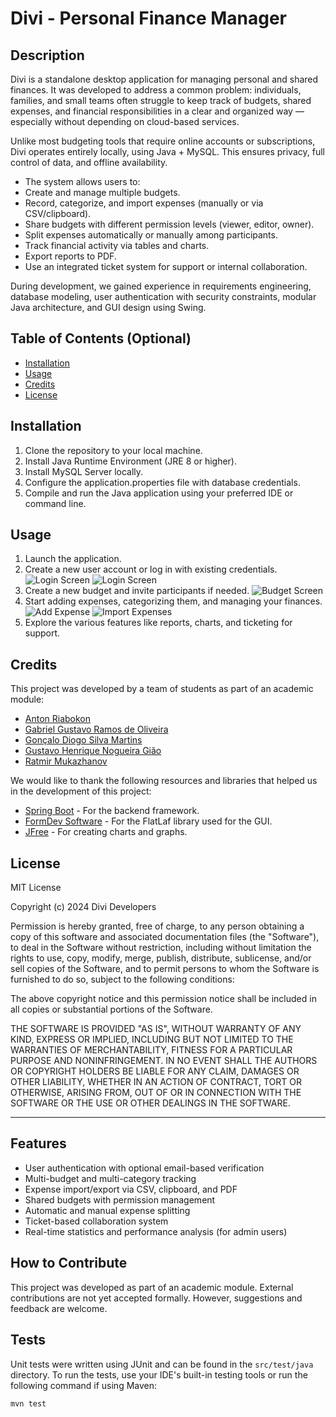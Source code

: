 ﻿# Divi - Personal Finance Manager

## Description

Divi is a standalone desktop application for managing personal and shared finances. It was developed to address a common problem: individuals, families, and small teams often struggle to keep track of budgets, shared expenses, and financial responsibilities in a clear and organized way — especially without depending on cloud-based services.

Unlike most budgeting tools that require online accounts or subscriptions, Divi operates entirely locally, using Java + MySQL. This ensures privacy, full control of data, and offline availability.

- The system allows users to:
- Create and manage multiple budgets.
- Record, categorize, and import expenses (manually or via CSV/clipboard).
- Share budgets with different permission levels (viewer, editor, owner).
- Split expenses automatically or manually among participants.
- Track financial activity via tables and charts.
- Export reports to PDF.
- Use an integrated ticket system for support or internal collaboration.

During development, we gained experience in requirements engineering, database modeling, user authentication with security constraints, modular Java architecture, and GUI design using Swing.

## Table of Contents (Optional)

- [Installation](#installation)
- [Usage](#usage)
- [Credits](#credits)
- [License](#license)

## Installation

1. Clone the repository to your local machine.
2. Install Java Runtime Environment (JRE 8 or higher).
3. Install MySQL Server locally.
4. Configure the application.properties file with database credentials.
5. Compile and run the Java application using your preferred IDE or command line.

## Usage

1. Launch the application.
2. Create a new user account or log in with existing credentials.
![Login Screen](readme/loginregisto1.png)
![Login Screen](readme/loginregisto2.png)
3. Create a new budget and invite participants if needed.
![Budget Screen](readme/BudgetsDivi2.png)
4. Start adding expenses, categorizing them, and managing your finances.
![Add Expense](readme/ExpensesDivi3.png)
![Import Expenses](readme/Import5.png)
5. Explore the various features like reports, charts, and ticketing for support.

## Credits

This project was developed by a team of students as part of an academic module:

- [Anton Riabokon](https://github.com/Trio0o)
- [Gabriel Gustavo Ramos de Oliveira](https://github.com/Gabriel0liv)
- [Gonçalo Diogo Silva Martins](https://github.com/GoncaloSM1)
- [Gustavo Henrique Nogueira Gião](https://github.com/gustavogiao)
- [Ratmir Mukazhanov](https://github.com/ratmir-mukazhanov)

We would like to thank the following resources and libraries that helped us in the development of this project:
- [Spring Boot](https://spring.io/projects/spring-boot) - For the backend framework.
- [FormDev Software](https://www.formdev.com/flatlaf/) - For the FlatLaf library used for the GUI.
- [JFree](https://www.jfree.org/jfreechart/) - For creating charts and graphs.

## License

MIT License

Copyright (c) 2024 Divi Developers

Permission is hereby granted, free of charge, to any person obtaining a copy
of this software and associated documentation files (the "Software"), to deal
in the Software without restriction, including without limitation the rights
to use, copy, modify, merge, publish, distribute, sublicense, and/or sell
copies of the Software, and to permit persons to whom the Software is
furnished to do so, subject to the following conditions:

The above copyright notice and this permission notice shall be included in all
copies or substantial portions of the Software.

THE SOFTWARE IS PROVIDED "AS IS", WITHOUT WARRANTY OF ANY KIND, EXPRESS OR
IMPLIED, INCLUDING BUT NOT LIMITED TO THE WARRANTIES OF MERCHANTABILITY,
FITNESS FOR A PARTICULAR PURPOSE AND NONINFRINGEMENT. IN NO EVENT SHALL THE
AUTHORS OR COPYRIGHT HOLDERS BE LIABLE FOR ANY CLAIM, DAMAGES OR OTHER
LIABILITY, WHETHER IN AN ACTION OF CONTRACT, TORT OR OTHERWISE, ARISING FROM,
OUT OF OR IN CONNECTION WITH THE SOFTWARE OR THE USE OR OTHER DEALINGS IN THE
SOFTWARE.

---

## Features

- User authentication with optional email-based verification
- Multi-budget and multi-category tracking
- Expense import/export via CSV, clipboard, and PDF
- Shared budgets with permission management
- Automatic and manual expense splitting
- Ticket-based collaboration system
- Real-time statistics and performance analysis (for admin users)

## How to Contribute

This project was developed as part of an academic module. External contributions are not yet accepted formally. However, suggestions and feedback are welcome.

## Tests

Unit tests were written using JUnit and can be found in the `src/test/java` directory. To run the tests, use your IDE's built-in testing tools or run the following command if using Maven:

```bash
mvn test
```

